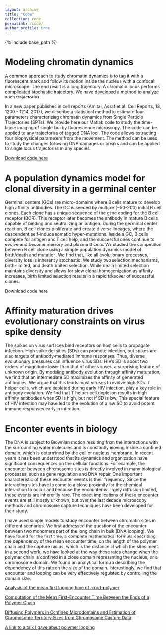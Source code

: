 ```yaml
---
layout: archive
title: "Code"
collection: code
permalink: /code/
author_profile: true
---
```


{% include base_path %}

Modeling chromatin dynamics
======

A common approach to study chromatin dynamics is to tag it with a fluorescent mark and follow 
its motion inside the nucleus with a confocal microscope. The end result is a long trajectory. 
A chromatin locus performs complicated stochastic trajectory. We have developed a method to analyze such trajectories.

In a new paper published in cell reports (Amitai, Assaf et al. Cell Reports, 18, 1200 - 1214, 2017), we describe a statistical 
method to estimate four parameters characterizing chromatin dynamics from Single Particle Trajectories (SPTs). 
We provide here our Matlab code to study the time-lapse imaging of single loci by fluorescence microscopy. 
The code can be applied to any trajectories of tagged DNA loci. 
The code allows extracting four biophysical parameters from the movement. 
The method can be used to study the changes following DNA damages or breaks and can be applied to single locus trajectories in any species.

[Download code here](https://github.com/amitaiassaf/SPT_analysis)

A population dynamics model for clonal diversity in a germinal center
======
  
Germinal centers (GCs) are micro-domains where B cells mature to develop high affinity antibodies. The GC is seeded by multiple (~50-200) initial B cell clones. Each clone has a unique sequence of the gene coding for the B cell receptor (BCR). This receptor later becomes the antibody in mature B cells capable of binding and neutralizing an antigen. During the germinal center reaction, B cell clones proliferate and create diverse lineages, where the descendent self-induce somatic hyper-mutations. Inside a GC, B cells compete for antigen and T cell help, and the successful ones continue to evolve and become memory and plasma B cells. We studied the competition between B cell clone using a simple population dynamics model of birth/death and mutation. We find that, like all evolutionary processes, diversity loss is inherently stochastic. We study two selection mechanisms, birth-limited, and death limited selection. While death limited selection maintains diversity and allows for slow clonal homogenization as affinity increases, birth limited selection results in a rapid takeover of successful clones.

[Download code here](https://github.com/amitaiassaf/Modeling-Germinal-Center-Reaction)
  
Affinity maturation drives evolutionary constraints on virus spike density
======

The spikes on virus surfaces bind receptors on host cells to propagate infection. High spike densities (SDs) can promote infection, but spikes are also targets of antibody-mediated immune responses. Thus, diverse evolutionary pressures can influence virus SDs. HIV’s SD is about two orders of magnitude lower than that of other viruses, a surprising feature of unknown origin. By modeling antibody evolution through affinity maturation, we find that an intermediate SD maximizes the affinity of generated antibodies. We argue that this leads most viruses to evolve high SDs. T helper cells, which are depleted during early HIV infection, play a key role in antibody evolution. We find that T helper cell depletion results in high affinity antibodies when SD is high, but not if SD is low. This special feature of HIV infection may have led to the evolution of a low SD to avoid potent immune responses early in infection. 

Enconter events in biology
======
The DNA is subject to Brownian motion resulting from the interactions with the surrounding water molecules and is constantly moving inside a confined domain, which is determined by the cell or nucleus membrane. In recent years it has been understood that its dynamics and organization have significant consequences on the cellular functions. For example, the encounter between chromosome sites is directly involved in many biological processes, such as gene regulation and DNA repair. One important characteristic of these encounter events is their frequency. Since the interacting sites have to come to a close proximity for the chemical interaction to occur and because the encounter is largely diffusion limited, these events are inherently rare. The exact implications of these encounter events are still mostly unknown, but over the last decade microscopy methods and chromosome capture techniques have been developed for their study.

I have used simple models to study encounter between chromatin sites in different scenarios. We first addressed the question of the encounter between two monomers part of the long chain in bulk (DNA looping). We have found for the first time, a complete mathematical formula describing the dependency of the mean encounter time, on the length of the polymer chain and the capture radius, which is the distance at which the sites meet. In a second work, we have looked at the way these rates change when the polymer chain is confined in a close domain representing the nucleus, or a chromosome domain. We found an analytical formula describing the dependency of this rate on the size of the domain. Interestingly, we find that encounter and looping can be very effectively regulated by controlling the domain size.

[Analysis of the mean first looping time of a rod-polymer](http://epubs.siam.org/doi/abs/10.1137/110842624)

[Computation of the Mean First-Encounter Time Between the Ends of a Polymer Chain](http://journals.aps.org/prl/abstract/10.1103/PhysRevLett.109.108302)

[Diffusing Polymers in Confined Microdomains and Estimation of Chromosome Territory Sizes from Chromosome Capture Data](http://journals.aps.org/prl/abstract/10.1103/PhysRevLett.110.248105)

[A link to a talk I gave about polymer looping](http://www.birs.ca/events/2015/5-day-workshops/15w5110/videos/watch/201503251043-Amitai.html)

